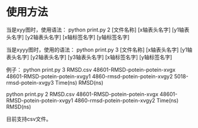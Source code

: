 # 使用方法 
当是xyy图时，使用语法：
python print.py 2 [文件名称] [x轴表头名字] [y1轴表头名字] [y2轴表头名字] [x轴标签名字] [y轴标签名字]

当是xyyy图时，使用的语法：
python print.py 3 [文件名称] [x轴表头名字] [y1轴表头名字] [y2轴表头名字] [y3轴表头名字] [x轴标签名字] [y轴标签名字]

例子：
python print.py 3 RMSD.csv 48601-RMSD-potein-potein-xvgx 48601-RMSD-potein-potein-xvgy1 4860-rmsd-potein-potein-xvgy2 5018-rmsd-potein-xvgy3 Time(ns) RMSD(ns)

python print.py 2 RMSD.csv 48601-RMSD-potein-potein-xvgx 48601-RMSD-potein-potein-xvgy1 4860-rmsd-potein-potein-xvgy2 Time(ns) RMSD(ns)

目前支持csv文件。
